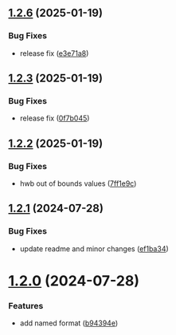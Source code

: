 ## [1.2.6](https://github.com/jeronimoek/color-translate/compare/v1.2.3...v1.2.6) (2025-01-19)


### Bug Fixes

* release fix ([e3e71a8](https://github.com/jeronimoek/color-translate/commit/e3e71a848ea0fa1246f9f9166786ca45e40de5f9))



## [1.2.3](https://github.com/jeronimoek/color-translate/compare/v1.2.2...v1.2.3) (2025-01-19)


### Bug Fixes

* release fix ([0f7b045](https://github.com/jeronimoek/color-translate/commit/0f7b0453d21458c1545dd6d5352447bc0633f91c))



## [1.2.2](https://github.com/jeronimoek/color-translate/compare/v1.2.1...v1.2.2) (2025-01-19)


### Bug Fixes

* hwb out of bounds values ([7ff1e9c](https://github.com/jeronimoek/color-translate/commit/7ff1e9c96c4610081e8d6102ed0a3fc9be4a4106))



## [1.2.1](https://github.com/jeronimoek/color-translate/compare/v1.2.0...v1.2.1) (2024-07-28)


### Bug Fixes

* update readme and minor changes ([ef1ba34](https://github.com/jeronimoek/color-translate/commit/ef1ba34796a96c79ec88020cbf25f10208c9551f))



# [1.2.0](https://github.com/jeronimoek/color-translate/compare/v1.1.2...v1.2.0) (2024-07-28)


### Features

* add named format ([b94394e](https://github.com/jeronimoek/color-translate/commit/b94394e3be580c9b88947c2ffe9a34c34fefb9f4))



